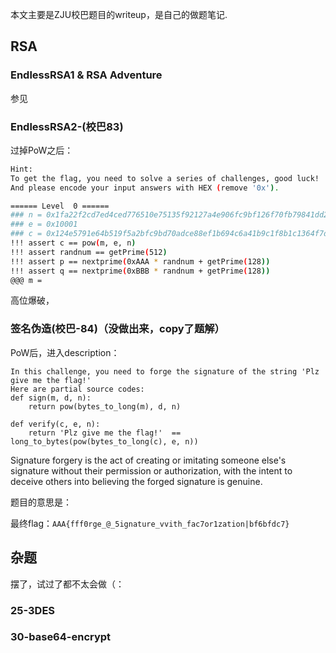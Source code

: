本文主要是ZJU校巴题目的writeup，是自己的做题笔记.

## RSA

### EndlessRSA1 & RSA Adventure

参见

### EndlessRSA2-(校巴83)

过掉PoW之后：

```bash
Hint:
To get the flag, you need to solve a series of challenges, good luck!
And please encode your input answers with HEX (remove '0x').

====== Level  0 ======
### n = 0x1fa22f2cd7ed4ced776510e75135f92127a4e906fc9bf126f70fb79841dd2711d25e43b6614863026fa646f7e50780c2151f3314a5b0f75c3d8ce8c48c123718776a44649c88b6aeec1cf10f966ea7e3bed34881737d46602cce414973f35bfdf98ea117c3cf233321e6a24ccd16576b77c33e34f8c7bd0a9467fce6ac092aeb7ba92d
### e = 0x10001
### c = 0x124e5791e64b519f5a2bfc9bd70adce88ef1b694c6a41b9c1f8b1c1364f7d8def6b6ea89b3acc3b4b081db8af50bef223ef264fdac056998c3ecabd9e651579a103c6f0865397f4fca3d79e9577dde9a1787328cb73e13da8efbeba992a4d1c10ef805e1ee16bbc6a320d40bc3cdacf940b539e34e3892147314041f7d5576db6e1dec
!!! assert c == pow(m, e, n)
!!! assert randnum == getPrime(512)
!!! assert p == nextprime(0xAAA * randnum + getPrime(128))
!!! assert q == nextprime(0xBBB * randnum + getPrime(128))
@@@ m = 
```

高位爆破，







### 签名伪造(校巴-84)（没做出来，copy了题解）

PoW后，进入description：

```
In this challenge, you need to forge the signature of the string 'Plz give me the flag!'
Here are partial source codes:
def sign(m, d, n):
    return pow(bytes_to_long(m), d, n)

def verify(c, e, n):
    return 'Plz give me the flag!'  == long_to_bytes(pow(bytes_to_long(c), e, n))
```

Signature forgery is the act of creating or imitating someone else's signature without their permission or authorization, with the intent to deceive others into believing the forged signature is genuine.

题目的意思是：



最终flag：`AAA{fff0rge_@_5ignature_vvith_fac7or1zation|bf6bfdc7}`



## 杂题

摆了，试过了都不太会做（：

### 25-3DES

### 30-base64-encrypt
